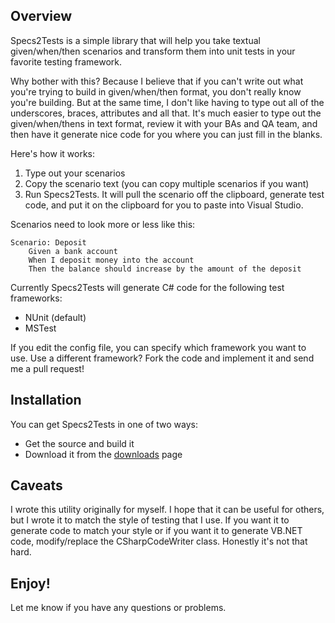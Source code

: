 ## Overview

Specs2Tests is a simple library that will help you take textual given/when/then scenarios and transform them into unit tests in your favorite testing framework.  

Why bother with this?  Because I believe that if you can't write out what you're trying to build in given/when/then format, you don't really know you're building.  But at the same time, I don't like having to type out all of the underscores, braces, attributes and all that.  It's much easier to type out the given/when/thens in text format, review it with your BAs and QA team, and then have it generate nice code for you where you can just fill in the blanks.

Here's how it works:

1. Type out your scenarios		
2. Copy the scenario text (you can copy multiple scenarios if you want)
3. Run Specs2Tests.  It will pull the scenario off the clipboard, generate test code, and put it on the clipboard for you to paste into Visual Studio.

Scenarios need to look more or less like this:

	Scenario: Deposit
		Given a bank account
		When I deposit money into the account
		Then the balance should increase by the amount of the deposit

Currently Specs2Tests will generate C# code for the following test frameworks:

- NUnit (default)
- MSTest

If you edit the config file, you can specify which framework you want to use.  Use a different framework?  Fork the code and implement it and send me a pull request!

## Installation

You can get Specs2Tests in one of two ways:

- Get the source and build it
- Download it from the <a href="https://github.com/JonKruger/Specs2Tests/downloads">downloads</a> page

## Caveats

I wrote this utility originally for myself.  I hope that it can be useful for others, but I wrote it to match the style of testing that I use.  If you want it to generate code to match your style or if you want it to generate VB.NET code, modify/replace the CSharpCodeWriter class.  Honestly it's not that hard.

## Enjoy!

Let me know if you have any questions or problems.  